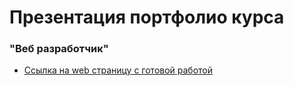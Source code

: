 # Презентация портфолио курса
### "Веб разработчик"

* [Ссылка на web страницу с готовой работой](https://myasoedas.github.io/converting-to-a-flex-container/)

